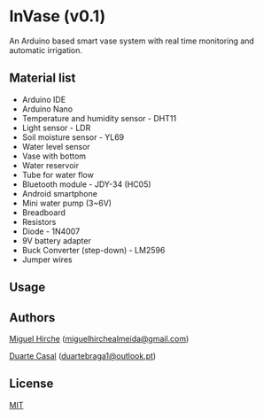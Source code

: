 # InVase (v0.1)

An Arduino based smart vase system with real time monitoring and automatic irrigation.

## Material list

 - Arduino IDE
 - Arduino Nano
 - Temperature and humidity sensor - DHT11
 - Light sensor - LDR
 - Soil moisture sensor - YL69
 - Water level sensor
 - Vase with bottom
 - Water reservoir
 - Tube for water flow
 - Bluetooth module - JDY-34 (HC05)
 - Android smartphone
 - Mini water pump (3~6V)
 - Breadboard
 - Resistors
 - Diode - 1N4007
 - 9V battery adapter
 - Buck Converter (step-down) - LM2596
 - Jumper wires

## Usage

## Authors

[Miguel Hirche](https://github.com/miguelha) (miguelhirchealmeida@gmail.com)

[Duarte Casal](https://github.com/Duarte99) (duartebraga1@outlook.pt)

## License

[MIT](https://choosealicense.com/licenses/mit/)